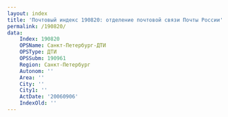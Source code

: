 ```yaml
---
layout: index
title: 'Почтовый индекс 190820: отделение почтовой связи Почты России'
permalink: /190820/
data:
    Index: 190820
    OPSName: Санкт-Петербург-ДТИ
    OPSType: ДТИ
    OPSSubm: 190961
    Region: Санкт-Петербург
    Autonom: ''
    Area: ''
    City: ''
    City1: ''
    ActDate: '20060906'
    IndexOld: ''
---
```

